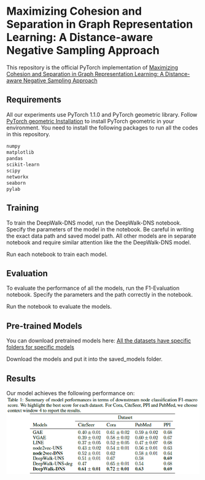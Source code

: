 # Maximizing Cohesion and Separation in Graph Representation Learning: A Distance-aware Negative Sampling Approach

This repository is the official PyTorch implementation of [Maximizing Cohesion and Separation in Graph Representation Learning: A Distance-aware Negative Sampling Approach]()


## Requirements
All our experiments use PyTorch 1.1.0 and PyTorch geometric library. 
Follow [PyTorch geometric Installation](https://github.com/rusty1s/pytorch_geometric#installation) to install PyTorch geometric in your environment.
You need to install the following packages to run all the codes in this repository.

```setup
numpy
matplotlib
pandas
scikit-learn
scipy
networkx
seaborn
pylab
```


## Training

To train the DeepWalk-DNS model, run the DeepWalk-DNS notebook. Specify the parameters of the model in the notebook. Be careful in writing the exact data path and saved model path.
All other models are in separate notebook and require similar attention like the the DeepWalk-DNS model.

Run each notebook to train each model. 

## Evaluation

To evaluate the performance of all the models, run the F1-Evaluation notebook. Specify the parameters and the path correctly in the notebook.

Run the notebook to evaluate the models.

## Pre-trained Models

You can download pretrained models here: [All the datasets have specific folders for specific models](https://www.dropbox.com/sh/fn7mem2appso2t0/AACQbhM2dCNbTAHMh5TmhsXVa?dl=0)

Download the models and put it into the saved_models folder.

## Results
Our model achieves the following performance on:
![F1_macro score for the baseline models](table/model_performance.png)
